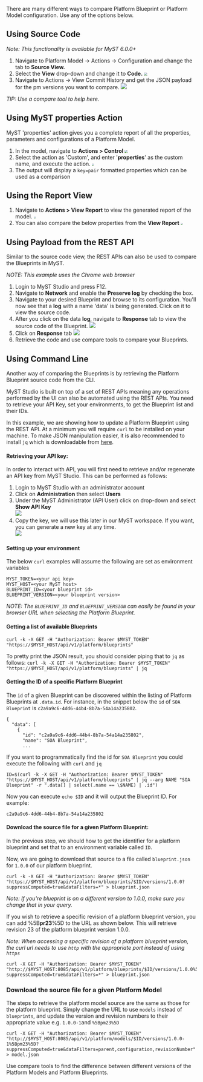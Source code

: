 There are many different ways to compare Platform Blueprint or Platform Model configuration. Use any of the options below.

## Using Source Code

*Note: This functionality is available for MyST 6.0.0+*

1. Navigate to Platform Model -> Actions -> Configuration and change the tab to **Source View.**
2. Select the **View** drop-down and change it to **Code.**
   <img src="img/compare-source-view.png" style="zoom: 50%;" />
3. Navigate to Actions -> View Commit History and get the JSON payload for the pm versions you want to compare.
   ![](img/compare-view-commit.PNG)

*TIP: Use a compare tool to help here.*

## Using MyST properties Action

MyST 'properties' action gives you a complete report of all the properties, parameters and configurations of a Platform Model.

1. In the model, navigate to **Actions > Control**
   <img src="img/compare-model-action.png" style="zoom:50%;" />
2. Select the action as 'Custom', and enter '**properties**' as the custom name, and execute the action.
   <img src="img/compare-model-custom-action.png" style="zoom: 33%;" />
3. The output will display a `key=pair` formatted properties which can be used as a comparison

## Using the Report View

1. Navigate to **Actions > View Report** to view the generated report of the model.
   <img src="img/compare-model-report.png" style="zoom:33%;" />
2. You can also compare the below properties from the **View Report**
   <img src="img/compare-model-view-report.png" style="zoom:33%;" />

## Using Payload from the REST API

Similar to the source code view, the REST APIs can also be used to compare the Blueprints in MyST.

*NOTE: This example uses the Chrome web browser*

1. Login to MyST Studio and press F12.
2. Navigate to **Network** and enable the **Preserve log**  by checking the box.
3. Navigate to your desired Blueprint and browse to its configuration.
   You'll now see that a **log** with a name 'data' is being generated. Click on it to view the source code.
4. After you click on the data **log**, navigate to **Response** tab to view the source code of the Blueprint.
   ![](img/compare-network-data.png)
5. Click on **Response** tab
   ![](img/compare-response-sourcecode.png)
6. Retrieve the code and use compare tools to compare your Blueprints.

## Using Command Line

Another way of comparing the Blueprints is by retrieving the Platform Blueprint source code from the CLI.

MyST Studio is built on top of a set of REST APIs meaning any operations performed by the UI can also be automated using the REST APIs. You need to retrieve your API Key, set your environments, to get the Blueprint list and their IDs.

In this example, we are showing how to update a Platform Blueprint using the REST API. At a minimum you will require `curl` to be installed on your machine. To make JSON manipulation easier, it is also recommended to install `jq` which is downloadable from [here](https://stedolan.github.io/jq/download/).

#### Retrieving your API key:

In order to interact with API, you will first need to retrieve and/or regenerate an API key from MyST Studio. This can be performed as follows:  

1. Login to MyST Studio with an administrator account  
2. Click on **Administration** then select **Users**
3. Under the MyST Administrator \(API User\) click on drop-down and select **Show API Key**  
   ![](img/howto-patch-rollstart-1.show-api-key.png)  
4. Copy the key, we will use this later in our MyST workspace. If you want, you can generate a new key at any time.  
   ![](img/howto-patch-rollstart-2.api-key-view.png)

#### Setting up your environment

The below `curl` examples will assume the following are set as environment variables

```
MYST_TOKEN=<your api key>
MYST_HOST=<your MyST host>
BLUEPRINT_ID=<your blueprint id>
BLUEPRINT_VERSION=<your blueprint version>
```

*NOTE: The `BLUEPRINT_ID` and `BLUEPRINT_VERSION` can easily be found in your browser URL when selecting the Platform Blueprint.*

#### Getting a list of available Blueprints

`curl -k -X GET -H "Authorization: Bearer $MYST_TOKEN"  "https://$MYST_HOST/api/v1/platform/blueprints"`

To pretty print the JSON result, you should consider piping that to `jq` as follows:
`curl -k -X GET -H "Authorization: Bearer $MYST_TOKEN"  "https://$MYST_HOST/api/v1/platform/blueprints" | jq`

#### Getting the ID of a specific Platform Blueprint

The `id` of a given Blueprint can be discovered within the listing of Platform Blueprints at `.data.id`. For instance, in the snippet below the `id` of `SOA Blueprint` is `c2a9a9c6-4dd6-44b4-8b7a-54a14a235802`.

```
{
  "data": [
    {
      "id": "c2a9a9c6-4dd6-44b4-8b7a-54a14a235802",
      "name": "SOA Blueprint",
      ...
```

If you want to programmatically find the id for `SOA Blueprint` you could execute the following with `curl` and `jq`

```
ID=$(curl -k -X GET -H "Authorization: Bearer $MYST_TOKEN"  "https://$MYST_HOST/api/v1/platform/blueprints" | jq --arg NAME "SOA Blueprint" -r ".data[] | select(.name == \$NAME) | .id")
```

Now you can execute `echo $ID` and it will output the Blueprint ID. For example:

`c2a9a9c6-4dd6-44b4-8b7a-54a14a235802`

#### Download the source file for a given Platform Blueprint:

In the previous step, we should how to get the identifier for a platform blueprint and set that to an environment variable called `ID`.

Now, we are going to download that source to a file called `blueprint.json` for `1.0.0` of our platform blueprint.

```
curl -k -X GET -H "Authorization: Bearer $MYST_TOKEN"  "https://$MYST_HOST/api/v1/platform/blueprints/$ID/versions/1.0.0?suppressComputed=true&dataFilters=*" > blueprint.json
```

*Note: If you're blueprint is on a different version to 1.0.0, make sure you change that in your query.*

If you wish to retrieve a specific revision of a platform blueprint version, you can add %5B**pr23**%5D to the URL as shown below. This will retrieve revision 23 of the platform blueprint version 1.0.0.

*Note: When accessing a specific revision of  a platform blueprint version, the curl url needs to use `http` with the appropriate port instead of using `https`*

```
curl -X GET -H "Authorization: Bearer $MYST_TOKEN"  "http://$MYST_HOST:8085/api/v1/platform/blueprints/$ID/versions/1.0.0%5Bpr23%5D?suppressComputed=true&dataFilters=*" > blueprint.json
```

### Download the source file for a given Platform Model

The steps to retrieve the platform model source are the same as those for the platform blueprint. Simply change the URL to use `models` instead of `blueprints`, and update the version and revision numbers to their appropriate value e.g. `1.0.0-1`and `%5Bpm23%5D`

```
curl -X GET -H "Authorization: Bearer $MYST_TOKEN"  "http://$MYST_HOST:8085/api/v1/platform/models/$ID/versions/1.0.0-1%5Bpm23%5D?suppressComputed=true&dataFilters=parent,configuration,revisionNumber" > model.json
```

Use compare tools to find the difference between different versions of the Platform Models and Platform Blueprints.
